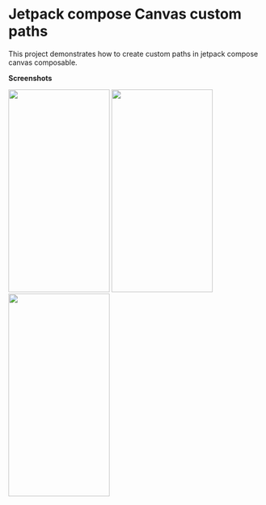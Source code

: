 # Jetpack compose Canvas custom paths
This project demonstrates how to create custom paths in jetpack compose canvas composable.

**Screenshots**

<img src="https://user-images.githubusercontent.com/40466166/132121217-011a1243-08bf-496f-a408-25462b58869f.png" width="200" height="400"> <img src="https://user-images.githubusercontent.com/40466166/132121220-d90637f1-89d4-466d-b56a-59fd0fd17494.png" width="200" height="400"> <img src="https://user-images.githubusercontent.com/40466166/132121222-e4718d30-4ae1-49ff-8cad-6b2661ec614d.png" width="200" height="400">
